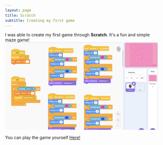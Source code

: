 ```yaml
---
layout: page
title: Scratch
subtitle: Creating my first game
---
```


I was able to create my first game through **Scratch**. It's a fun and simple maze game!
<img src="/assets/img/scratch-sc.png">

You can play the game yourself [Here!](https://scratch.mit.edu/projects/1139022480)
